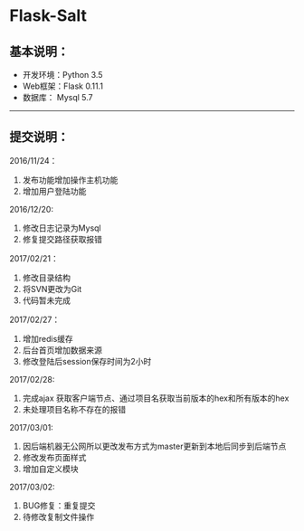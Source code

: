 Flask-Salt
====

基本说明：
----
* 开发环境：Python 3.5
* Web框架：Flask 0.11.1
* 数据库： Mysql 5.7


----


提交说明：
----
2016/11/24：

1. 发布功能增加操作主机功能
2. 增加用户登陆功能

2016/12/20:

1. 修改日志记录为Mysql
2. 修复提交路径获取报错

2017/02/21：

1. 修改目录结构
2. 将SVN更改为Git
3. 代码暂未完成

2017/02/27：

1. 增加redis缓存
2. 后台首页增加数据来源
3. 修改登陆后session保存时间为2小时

2017/02/28:

1. 完成ajax 获取客户端节点、通过项目名获取当前版本的hex和所有版本的hex
2. 未处理项目名称不存在的报错

2017/03/01:

1. 因后端机器无公网所以更改发布方式为master更新到本地后同步到后端节点
2. 修改发布页面样式
3. 增加自定义模块

2017/03/02:

1. BUG修复：重复提交
2. 待修改复制文件操作